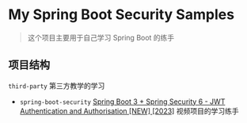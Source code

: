# My Spring Boot Security Samples

> 这个项目主要用于自己学习 Spring Boot 的练手

## 项目结构

`third-party` 第三方教学的学习

* `spring-boot-security` [Spring Boot 3 + Spring Security 6 - JWT Authentication and Authorisation [NEW] [2023]](https://www.youtube.com/watch?v=KxqlJblhzfI&t=551s)
  视频项目的学习练手